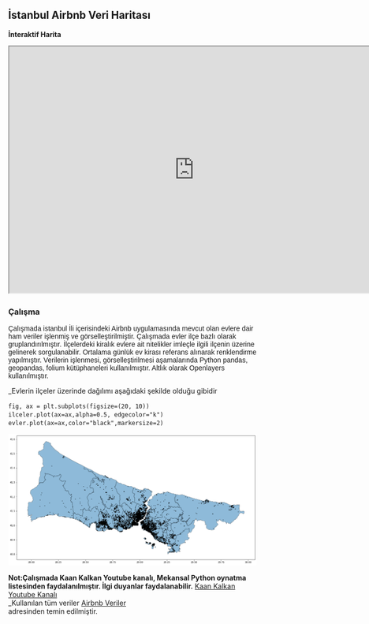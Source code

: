## İstanbul Airbnb Veri Haritası
**İnteraktif Harita**
<iframe src="https://berkaymbaskaya.github.io/harita/" height="500" width="750"></iframe>


### Çalışma
<p style="font-family:arial;"> 
Çalışmada istanbul İli içerisindeki Airbnb uygulamasında mevcut olan evlere dair ham veriler işlenmiş 
ve görselleştirilmiştir. Çalışmada  evler ilçe bazlı olarak gruplandırılmıştır. İlçelerdeki kiralık evlere
ait nitelikler imleçle ilgili ilçenin üzerine gelinerek sorgulanabilir. Ortalama günlük ev kirası
referans alınarak renklendirme yapılmıştır. Verilerin işlenmesi, görselleştirilmesi aşamalarında Python pandas, geopandas, folium kütüphaneleri kullanılmıştır.
Altlık olarak Openlayers kullanılmıştır.</p>
   

_Evlerin ilçeler üzerinde dağılımı aşağıdaki şekilde olduğu gibidir 

```markdown
fig, ax = plt.subplots(figsize=(20, 10))
ilceler.plot(ax=ax,alpha=0.5, edgecolor="k")
evler.plot(ax=ax,color="black",markersize=2)

```
<a href="#"><img src="evler.png" alt="Örnek Resim" /></a>

__Not:Çalışmada Kaan Kalkan Youtube kanalı, Mekansal Python oynatma listesinden faydalanılmıştır. İlgi duyanlar faydalanabilir.__
<a href=" https://www.youtube.com/c/kaankalkangeomatik" target="_blank"> Kaan Kalkan Youtube Kanalı </a><br> 
_Kullanılan tüm veriler <a href=" http://insideairbnb.com/get-the-data/ " target="_blank">Airbnb Veriler </a><br>
adresinden temin edilmiştir.
    
 
